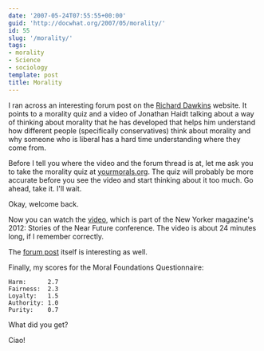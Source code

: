 ```yaml
---
date: '2007-05-24T07:55:55+00:00'
guid: 'http://docwhat.org/2007/05/morality/'
id: 55
slug: '/morality/'
tags:
- morality
- Science
- sociology
template: post
title: Morality
---
```


I ran across an interesting forum post on the
[Richard Dawkins](http://www.richarddawkins.net/) website. It points to a
morality quiz and a video of Jonathan Haidt talking about a way of thinking
about morality that he has developed that helps him understand how different
people (specifically conservatives) think about morality and why someone who is
liberal has a hard time understanding where they come from.

Before I tell you where the video and the forum thread is at, let me ask you to
take the morality quiz at [yourmorals.org](http://www.yourmorals.org/). The quiz
will probably be more accurate before you see the video and start thinking about
it too much. Go ahead, take it. I'll wait.

<!-- more -->

Okay, welcome back.

Now you can watch the
[video](http://www.newyorker.com/online/video/conference/2007/haidt), which is
part of the New Yorker magazine's 2012: Stories of the Near Future conference.
The video is about 24 minutes long, if I remember correctly.

The
[forum post](http://www.richarddawkins.net/forum/viewtopic.php?t=15021&sid=6e15f2a4f958fa71f374b8e13a2200a7)
itself is interesting as well.

Finally, my scores for the Moral Foundations Questionnaire:

    Harm:      2.7
    Fairness:  2.3
    Loyalty:   1.5
    Authority: 1.0
    Purity:    0.7

What did you get?

Ciao!
